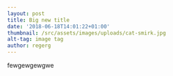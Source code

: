 ```yaml
---
layout: post
title: Big new title
date: '2018-06-18T14:01:22+01:00'
thumbnail: /src/assets/images/uploads/cat-smirk.jpg
alt-tag: image tag
author: regerg
---
```

fewgewgewgwe

